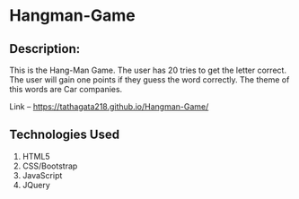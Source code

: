 # Hangman-Game

## Description:
This is the Hang-Man Game. The user has 20 tries to get the letter correct. The user will gain one points if they guess the word correctly. The theme of this words are Car companies.

Link – https://tathagata218.github.io/Hangman-Game/

## Technologies Used 
1.	HTML5
2.	CSS/Bootstrap
3.	JavaScript
4.	JQuery
	
